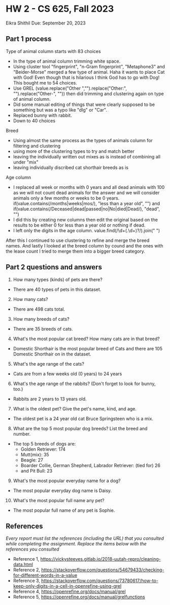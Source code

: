 # HW 2 - CS 625, Fall 2023

Eikra Shithil 
Due: September 20, 2023

## Part 1 process

Type of animal column starts with 83 choices
- In the type of animal column trimming white space. 
- Using cluster tool "fingerprint", "n-Gram fingerprint", "Metaphone3" and "Beider-Morse" merged a few type of animal. Haha it wants to place Cat with God! Even though that is hilarious I think God has to go with Dog! This bought me to 54 choices. 
- Use GREL (value.replace("Other ","").replace("Other:", "").replace("Other-", "")) then did trimming and clustering again on type of animal column. 
- Did some manual editing of things that were clearly supposed to be something but was a typo like "dlg" or "Car". 
- Replaced bunny with rabbit. 
- Down to 40 choices

Breed 
- Using almost the same process as the types of animals column for filtering and clustering
- using more of the clustering types to try and match better
- leaving the individually written out mixes as is instead of combining all under "mix"
- leaving individually discribed cat shorthair breeds as is

Age column
- I replaced all week or months with 0 years and all dead animals with 100 as we will not count dead animals for the answer and we will consider animals only a few months or weeks to be 0 years. 
if(value.contains(/months|weeks|mos/), "less than a year old", "") and 
if(value.contains(/Deceased|dead|passed|no|No|died|Dead/), "dead", "")
- I did this by creating new columns then edit the original based on the results to be either 0 for less than a year old or nothing if dead.
- I left only the digits in the age column. 
value.find(/\d+(\.\d+)?/).join(" ")

After this I continued to use clustering to refine and merge the breed names. And lastly I looked at the breed column by cound and the ones with the lease count I tried to merge them into a bigger breed category. 

## Part 2 questions and answers

1. How many types (kinds) of pets are there?
* There are 40 types of pets in this dataset. 
2. How many cats?
* There are 498 cats total. 
3. How many breeds of cats?
* There are 35 breeds of cats. 
4. What's the most popular cat breed? How many cats are in that breed?
* Domestic Shorthair is the most popular breed of Cats and there are 105 Domestic Shorthair on in the dataset. 
5. What's the age range of the cats?
* Cats are from a few weeks old (0 years) to 24 years
6. What's the age range of the rabbits? (Don't forget to look for bunny, too.)
* Rabbits are 2 years to 13 years old. 
7. What is the oldest pet? Give the pet's name, kind, and age.
* The oldest pet is a 24 year old cat Bruce Springsteen who is a mix. 
8. What are the top 5 most popular dog breeds? List the breed and number.
* The top 5 breeds of dogs are:
    * Golden Retriever: 174
    * Mutt(mix): 35
    * Beagle: 27
    * Boarder Collie, German Shepherd, Labrador Retriever: (tied for) 26
    * and Pit Bull: 23
9. What's the most popular everyday name for a dog?
* The most popular everyday dog name is Daisy.
10. What's the most popular full name any pet?
* The most popular full name of any pet is Sophie.

## References

*Every report must list the references (including the URL) that you consulted while completing the assignment. Replace the items below with the references you consulted*

* Reference 1, <https://vickysteeves.gitlab.io/2018-uutah-repro/cleaning-data.html>
* Reference 2, <https://stackoverflow.com/questions/54679433/checking-for-different-words-in-a-value>
* Reference 3, <https://stackoverflow.com/questions/73780617/how-to-keep-only-digits-in-a-cell-in-openrefine-using-grel>
* Reference 4, <https://openrefine.org/docs/manual/grel>
* Reference 5, <https://openrefine.org/docs/manual/grelfunctions>
